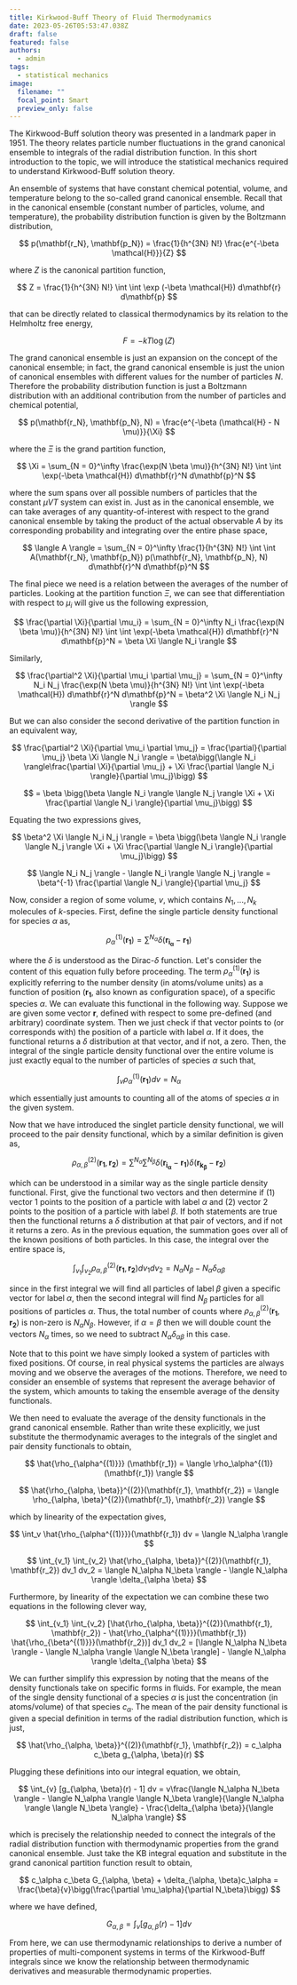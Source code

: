 ```yaml
---
title: Kirkwood-Buff Theory of Fluid Thermodynamics
date: 2023-05-26T05:53:47.038Z
draft: false
featured: false
authors:
  - admin
tags:
  - statistical mechanics
image:
  filename: ""
  focal_point: Smart
  preview_only: false
---
```


The Kirkwood-Buff solution theory was presented in a landmark paper in 1951. The theory relates particle number fluctuations in the grand canonical ensemble to integrals of the radial distribution function. In this short introduction to the topic, we will introduce the statistical mechanics required to understand Kirkwood-Buff solution theory. 

An ensemble of systems that have constant chemical potential, volume, and temperature belong to the so-called grand canonical ensemble. Recall that in the canonical ensemble (constant number of particles, volume, and temperature), the probability distribution function is given by the Boltzmann distribution,

$$
    p(\mathbf{r_N}, \mathbf{p_N}) = \frac{1}{h^{3N} N!} \frac{e^{-\beta \mathcal{H}}}{Z}
$$

where $Z$ is the canonical partition function,

$$
    Z = \frac{1}{h^{3N} N!} \int \int \exp (-\beta \mathcal{H}) d\mathbf{r} d\mathbf{p}
$$

that can be directly related to classical thermodynamics by its relation to the Helmholtz free energy,

$$
    F = -kT\log(Z)
$$

The grand canonical ensemble is just an expansion on the concept of the canonical ensemble; in fact, the grand canonical ensemble is just the union of canonical ensembles with different values for the number of particles $N$. Therefore the probability distribution function is just a Boltzmann distribution with an additional contribution from the number of particles and chemical potential,

$$
    p(\mathbf{r_N}, \mathbf{p_N}, N) = \frac{e^{-\beta (\mathcal{H} - N \mu)}}{\Xi}
$$

where the $\Xi$ is the grand partition function,

$$
    \Xi = \sum_{N = 0}^\infty \frac{\exp(N \beta \mu)}{h^{3N} N!} \int \int \exp(-\beta \mathcal{H}) d\mathbf{r}^N d\mathbf{p}^N
$$

where the sum spans over all possible numbers of particles that the constant $\mu V T$ system can exist in. Just as in the canonical ensemble, we can take averages of any quantity-of-interest with respect to the grand canonical ensemble by taking the product of the actual observable $A$ by its corresponding probability and integrating over the entire phase space,

$$
    \langle A \rangle = \sum_{N = 0}^\infty \frac{1}{h^{3N} N!} \int \int A(\mathbf{r_N}, \mathbf{p_N}) p(\mathbf{r_N}, \mathbf{p_N}, N) d\mathbf{r}^N d\mathbf{p}^N
$$

The final piece we need is a relation between the averages of the number of particles. Looking at the partition function $\Xi$, we can see that differentiation with respect to $\mu_i$ will give us the following expression,

$$
    \frac{\partial \Xi}{\partial \mu_i} = \sum_{N = 0}^\infty N_i \frac{\exp(N \beta \mu)}{h^{3N} N!} \int \int \exp(-\beta \mathcal{H}) d\mathbf{r}^N d\mathbf{p}^N = \beta \Xi \langle N_i \rangle
$$

Similarly,

$$
    \frac{\partial^2 \Xi}{\partial \mu_i \partial \mu_j} = \sum_{N = 0}^\infty N_i N_j \frac{\exp(N \beta \mu)}{h^{3N} N!} \int \int \exp(-\beta \mathcal{H}) d\mathbf{r}^N d\mathbf{p}^N = \beta^2 \Xi \langle N_i N_j \rangle
$$

But we can also consider the second derivative of the partition function in an equivalent way,

$$
    \frac{\partial^2 \Xi}{\partial \mu_i \partial \mu_j} = \frac{\partial}{\partial \mu_j} \beta \Xi \langle N_i \rangle = \beta\bigg(\langle N_i \rangle\frac{\partial \Xi}{\partial \mu_j} + \Xi \frac{\partial \langle N_i \rangle}{\partial \mu_j}\bigg)
$$

$$
    = \beta \bigg(\beta \langle N_i \rangle \langle N_j \rangle \Xi + \Xi \frac{\partial \langle N_i \rangle}{\partial \mu_j}\bigg) 
$$

Equating the two expressions gives,

$$
    \beta^2 \Xi \langle N_i N_j \rangle = \beta \bigg(\beta \langle N_i \rangle \langle N_j \rangle \Xi + \Xi \frac{\partial \langle N_i \rangle}{\partial \mu_j}\bigg) 
$$

$$
    \langle N_i N_j \rangle - \langle N_i \rangle \langle N_j \rangle  =  \beta^{-1} \frac{\partial \langle N_i \rangle}{\partial \mu_j} 
$$

Now, consider a region of some volume, $v$, which contains $N_1, ..., N_k$ molecules of $k$-species. First, define the single particle density functional for species $\alpha$ as,

$$
    \rho_\alpha^{(1)}(\mathbf{r_1}) = \sum^{N_\alpha} \delta(\mathbf{r_{i_\alpha}} - \mathbf{r_1})
$$

where the $\delta$ is understood as the Dirac-$\delta$ function. Let's consider the content of this equation fully before proceeding. The term $\rho_\alpha^{(1)}(\mathbf{r_1})$ is explicitly referring to the number density (in atoms/volume units) as a function of position ($\mathbf{r_1}$, also known as configuration space), of a specific species $\alpha$. We can evaluate this functional in the following way. Suppose we are given some vector $\mathbf{r}$, defined with respect to some pre-defined (and arbitrary) coordinate system. Then we just check if that vector points to (or corresponds with) the position of a particle with label $\alpha$. If it does, the functional returns a $\delta$ distribution at that vector, and if not, a zero. Then, the integral of the single particle density functional over the entire volume is just exactly equal to the number of particles of species $\alpha$ such that,

$$
    \int_v \rho_\alpha^{(1)}(\mathbf{r_1}) dv = N_\alpha
$$

which essentially just amounts to counting all of the atoms of species $\alpha$ in the given system. 

Now that we have introduced the singlet particle density functional, we will proceed to the pair density functional, which by a similar definition is given as,

$$
    \rho_{\alpha, \beta}^{(2)}(\mathbf{r_1}, \mathbf{r_2}) = \sum^{N_\alpha} \sum^{N_\beta} \delta(\mathbf{r_{i_\alpha}} - \mathbf{r_1})\delta(\mathbf{r_{k_\beta}} - \mathbf{r_2})
$$

which can be understood in a similar way as the single particle density functional. First, give the functional two vectors and then determine if (1) vector 1 points to the position of a particle with label $\alpha$ and (2) vector 2 points to the position of a particle with label $\beta$. If both statements are true then the functional returns a $\delta$ distribution at that pair of vectors, and if not it returns a zero. As in the previous equation, the summation goes over all of the known positions of both particles. In this case, the integral over the entire space is,

$$
    \int_{v_1} \int_{v_2} \rho_{\alpha, \beta}^{(2)}(\mathbf{r_1}, \mathbf{r_2}) dv_1 dv_2 = N_\alpha N_\beta - N_\alpha \delta_{\alpha  \beta}
$$

since in the first integral we will find all particles of label $\beta$ given a specific vector for label $\alpha$, then the second integral will find $N_\beta$ particles for all positions of particles $\alpha$. Thus, the total number of counts where $\rho_{\alpha, \beta}^{(2)}(\mathbf{r_1}, \mathbf{r_2})$ is non-zero is $N_\alpha N_\beta$. However, if $\alpha = \beta$ then we will double count the vectors $N_\alpha$ times, so we need to subtract $N_\alpha \delta_{\alpha \beta}$ in this case.  

Note that to this point we have simply looked a system of particles with fixed positions. Of course, in real physical systems the particles are always moving and we observe the averages of the motions. Therefore, we need to consider an ensemble of systems that represent the average behavior of the system, which amounts to taking the ensemble average of the density functionals.

We then need to evaluate the average of the density functionals in the grand canonical ensemble. Rather than write these explicitly, we just substitute the thermodynamic averages to the integrals of the singlet and pair density functionals to obtain,

$$
    \hat{\rho_{\alpha^{(1)}}} (\mathbf{r_1}) = \langle \rho_\alpha^{(1)}(\mathbf{r_1}) \rangle
$$

$$
    \hat{\rho_{\alpha, \beta}}^{(2)}(\mathbf{r_1}, \mathbf{r_2}) = \langle \rho_{\alpha, \beta}^{(2)}(\mathbf{r_1}, \mathbf{r_2}) \rangle
$$

which by linearity of the expectation gives,

$$
    \int_v \hat{\rho_{\alpha^{(1)}}}(\mathbf{r_1}) dv = \langle N_\alpha \rangle
$$

$$
    \int_{v_1} \int_{v_2} \hat{\rho_{\alpha, \beta}}^{(2)}(\mathbf{r_1}, \mathbf{r_2}) dv_1 dv_2 = \langle N_\alpha N_\beta \rangle - \langle N_\alpha \rangle \delta_{\alpha  \beta}
$$

Furthermore, by linearity of the expectation we can combine these two equations in the following clever way,

$$
        \int_{v_1} \int_{v_2} [\hat{\rho_{\alpha, \beta}}^{(2)}(\mathbf{r_1}, \mathbf{r_2}) - \hat{\rho_{\alpha^{(1)}}}(\mathbf{r_1}) \hat{\rho_{\beta^{(1)}}}(\mathbf{r_2})] dv_1 dv_2 = [\langle N_\alpha N_\beta \rangle - \langle N_\alpha \rangle \langle N_\beta \rangle]  - \langle N_\alpha \rangle \delta_{\alpha  \beta}
$$

We can further simplify this expression by noting that the means of the density functionals take on specific forms in fluids. For example, the mean of the single density functional of a species $\alpha$ is just the concentration (in atoms/volume) of that species $c_\alpha$. The mean of the pair density functional is given a special definition in terms of the radial distribution function, which is just,

$$
    \hat{\rho_{\alpha, \beta}}^{(2)}(\mathbf{r_1}, \mathbf{r_2}) = c_\alpha c_\beta g_{\alpha, \beta}(r)
$$

Plugging these definitions into our integral equation, we obtain,

$$
     \int_{v} [g_{\alpha, \beta}(r) - 1] dv = v\frac{\langle N_\alpha N_\beta \rangle - \langle N_\alpha \rangle \langle N_\beta \rangle}{\langle N_\alpha \rangle \langle N_\beta \rangle}  -  \frac{\delta_{\alpha  \beta}}{\langle N_\alpha \rangle}
$$

which is precisely the relationship needed to connect the integrals of the radial distribution function with thermodynamic properties from the grand canonical ensemble. Just take the KB integral equation and substitute in the grand canonical partition function result to obtain,

$$
    c_\alpha c_\beta G_{\alpha, \beta} + \delta_{\alpha, \beta}c_\alpha = \frac{\beta}{v}\bigg(\frac{\partial \mu_\alpha}{\partial N_\beta}\bigg)
$$

where we have defined,

$$
    G_{\alpha, \beta} = \int_{v} [g_{\alpha, \beta}(r) - 1] dv
$$

From here, we can use thermodynamic relationships to derive a number of properties of multi-component systems in terms of the Kirkwood-Buff integrals since we know the relationship between thermodynamic derivatives and measurable thermodynamic properties.
